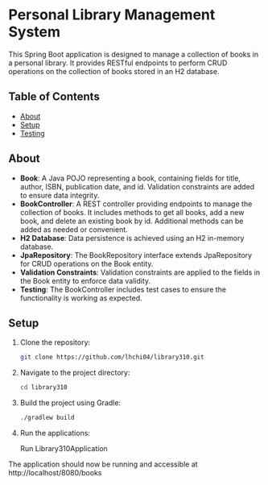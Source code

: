 # Personal Library Management System

This Spring Boot application is designed to manage a collection of books in a personal library. It provides RESTful endpoints to perform CRUD operations on the collection of books stored in an H2 database.

## Table of Contents
- [About](#about)
- [Setup](#setup)
- [Testing](#testing)

## About

- **Book**: A Java POJO representing a book, containing fields for title, author, ISBN, publication date, and id. Validation constraints are added to ensure data integrity.
- **BookController**: A REST controller providing endpoints to manage the collection of books. It includes methods to get all books, add a new book, and delete an existing book by id. Additional methods can be added as needed or convenient.
- **H2 Database**: Data persistence is achieved using an H2 in-memory database.
- **JpaRepository**: The BookRepository interface extends JpaRepository for CRUD operations on the Book entity.
- **Validation Constraints**: Validation constraints are applied to the fields in the Book entity to enforce data validity.
- **Testing**: The BookController includes test cases to ensure the functionality is working as expected.

## Setup

1. Clone the repository:
   ```bash
   git clone https://github.com/lhchi04/library310.git
   ```
2. Navigate to the project directory:
    ```bash
    cd library310
    ```
3. Build the project using Gradle:
    ```bash
    ./gradlew build
    ```
4. Run the applications:
   
    Run Library310Application

The application should now be running and accessible at http://localhost/8080/books

